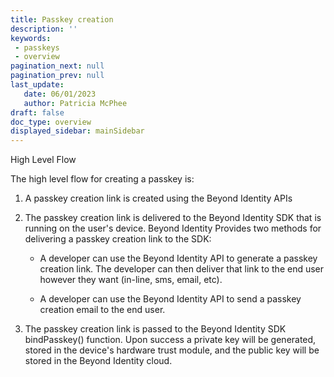 ```yaml
---
title: Passkey creation
description: ''
keywords: 
 - passkeys
 - overview
pagination_next: null
pagination_prev: null
last_update: 
   date: 06/01/2023
   author: Patricia McPhee
draft: false
doc_type: overview
displayed_sidebar: mainSidebar
---
```


High Level Flow

The high level flow for creating a passkey is:

1. A passkey creation link is created using the Beyond Identity APIs

2. The passkey creation link is delivered to the Beyond Identity SDK that is running on the user's device. Beyond Identity Provides two methods for delivering a passkey creation link to the SDK:

   - A developer can use the Beyond Identity API to generate a passkey creation link. The developer can then deliver that link to the end user however they want (in-line, sms, email, etc).

   - A developer can use the Beyond Identity API to send a passkey creation email to the end user.

3. The passkey creation link is passed to the Beyond Identity SDK bindPasskey() function. Upon success a private key will be generated, stored in the device's hardware trust module, and the public key will be stored in the Beyond Identity cloud.